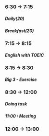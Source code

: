 ### 6:30 -> 7:15
##### Daily(20) 
##### Breakfast(20)

### 7:15 -> 8:15
##### English with TOEIC

###  8:15 -> 8:30
##### Big 3 - Exercise

### 8:30 -> 12:00
##### Doing task 
##### 11:00 : Meeting

### 12:00 -> 13:00
##### 